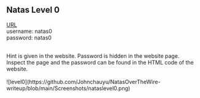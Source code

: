 ## Natas Level 0

[URL](http://natas0.natas.labs.overthewire.org) <br>
username: natas0 <br>
password: natas0 <br>

<br>
Hint is given in the website. Password is hidden in the website page. <br>
Inspect the page and the password can be found in the HTML code of the website. <br>
<br>
![level0](https://github.com/Johnchauyu/NatasOverTheWire-writeup/blob/main/Screenshots/nataslevel0.png)
